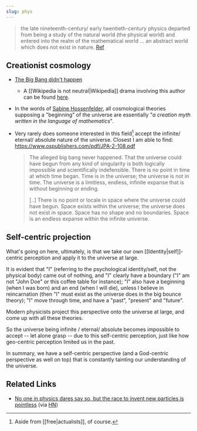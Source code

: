 ```yaml
---
slug: phys
---
```


> the late nineteenth-century/ early twentieth-century physics departed from being a study of the natural world (the physical world) and entered into the realm of the mathematical world ... an abstract world which does not exist in nature. [Ref](http://www.actualfreedom.com.au/richard/selectedcorrespondence/sc-science.htm)
 
 ## Creationist cosmology

- [The Big Bang didn't happen](https://archive.is/EejJf)
  - A [[Wikipedia is not neutral|Wikipedia]] drama involving this author can be found [here](https://en.wikipedia.org/wiki/Wikipedia:Requests_for_arbitration/Pseudoscience).
- In the words of [Sabine Hossenfelder](https://news.ycombinator.com/item?id=32618719), all cosmological theories supposing a "beginning" of the universe are essentially "*a creation myth written in the language of mathematics*".
- Very rarely does someone interested in this field[^act] accept the infinite/ eternal/ absolute nature of the universe. Closest I am able to find: https://www.ospublishers.com/pdf/JPA-2-108.pdf 

  > The alleged big bang never happened. That the universe could have begun from any kind of singularity is both logically impossible and scientifically indefensible. There is no point in time at which time began. Time is in the universe; the universe is not in time. The universe is a limitless, endless, infinite expanse that is without beginning or ending.
  >
  > [..] There is no point or locale in space where the universe could have begun. Space exists within the universe; the universe does not exist in space. Space has no shape and no boundaries. Space is an endless expanse within the infinite universe.

## Self-centric projection

What's going on here, ultimately, is that we take our own [[Identity|self]]-centric perception and apply it to the universe at large.

It is evident that "I" (referring to the psychological identity/self, not the physical body) came out of nothing, and "I" clearly have a boundary ("I" am not "John Doe" or this coffee table for instance); "I" also have a beginning (when I was born) and an end (when I will die), unless I believe in reincarnation (then "I" must exist as the universe does in the big bounce theory); "I" move through time, and have a "past", "present" and "future".

Modern physicists project this perspective onto the universe at large, and come up with all these theories.

So the universe being infinite / eternal/ absolute becomes impossible to accept -- let alone grasp -- due to this self-centric perception, just like how geo-centric perception limited us in the past.

In summary, we have a self-centric perspective (and a God-centric perspective as well on top) that is constantly tainting our understanding of the universe.

  
## Related Links

- [No one in physics dares say so, but the race to invent new particles is pointless](https://www.theguardian.com/commentisfree/2022/sep/26/physics-particles-physicists) (via [HN](https://news.ycombinator.com/item?id=33004799))

[^act]: Aside from [[free|actualists]], of course.
